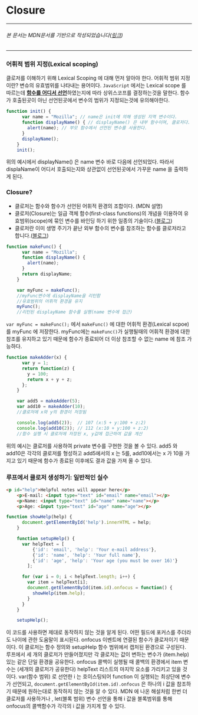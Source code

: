 # Closure

---

###### 본 문서는 MDN문서를 기반으로 작성되었습니다([링크](https://developer.mozilla.org/ko/docs/Web/JavaScript/Closures))

---

### 어휘적 범위 지정(Lexical scoping)
클로저를 이해하기 위해 Lexical Scoping 에 대해 먼저 알아야 한다.
어휘적 범위 지정이란? 변슈의 유효범위를 나타내는 용어이다. `JavaScript` 에서는 Lexical scope 를 따르는데 <U>**함수를 어디서 선언**</U>하였는지에 따라 
상위스코프를 결정하는것을 말한다. 함수가 호출된곳이 아닌 선언된곳에서 변수의 범위가 지정되는것에 유의해야한다.
```javascript
function init() {
      var name = "Mozilla"; // name은 init에 의해 생성된 지역 변수이다.
      function displayName() { // displayName() 은 내부 함수이며, 클로저다.
        alert(name); // 부모 함수에서 선언된 변수를 사용한다.
      }
      displayName();
    }
    init();
```
위의 예시에서 displayName() 은 name 변수 바로 다음에 선언되었다. 따라서 displaName이 어디서 호출되는지와 상관없이 선언된곳에서 가꾸운 name 을 출력하게 된다.

### Closure?
- 클로저는 함수와 함수가 선언된 어휘적 환경의 조합이다. (MDN 설명)
- 클로저(Closure)는 일급 객체 함수(first-class functions)의 개념을 이용하여 유효범위(scope)에 묶인 변수를 바인딩 하기 위한 일종의 기술이다.([블로그](https://www.google.com/url?sa=t&rct=j&q=&esrc=s&source=web&cd=&cad=rja&uact=8&ved=2ahUKEwim3sb-j6_4AhUTglYBHUVAAN4QFnoECBAQAQ&url=https%3A%2F%2Fheropy.blog%2F2017%2F11%2F10%2Fclosure%2F&usg=AOvVaw01kCdrjUgjxqlKeeYKQMBi))
- 클로저란 이미 생명 주기가 끝난 외부 함수의 변수를 참조하는 함수를 클로저라고 합니다.([블로그](https://victorydntmd.tistory.com/44))


``` javascript
function makeFunc() {
      var name = "Mozilla";
      function displayName() {
        alert(name);
      }
      return displayName;
    }

    var myFunc = makeFunc();
    //myFunc변수에 displayName을 리턴함
    //유효범위의 어휘적 환경을 유지
    myFunc();
    //리턴된 displayName 함수를 실행(name 변수에 접근)
```
`var myFunc = makeFunc();` 에서 `makeFunc()` 에 대한 어휘적 환경(Lexical scpoe)를 myFunc 에 저장한다. 
myFunc에는 `makeFunc()`가 실행될때의 어휘적 환경에 대한 참조를 유지하고 있기 때문에 함수가 종료되어 더 이상 참조할 수 없는 name 에 참조 가능하다. 

```javascript
function makeAdder(x) {
      var y = 1;
      return function(z) {
        y = 100;
        return x + y + z;
      };
    }

    var add5 = makeAdder(5);
    var add10 = makeAdder(10);
    //클로저에 x와 y의 환경이 저장됨

    console.log(add5(2));  // 107 (x:5 + y:100 + z:2)
    console.log(add10(2)); // 112 (x:10 + y:100 + z:2)
    //함수 실행 시 클로저에 저장된 x, y값에 접근하여 값을 계산
```
위의 예시는 클로저를 사용하여 private 변수를 구현한 것을 볼 수 있다.
add5 와 add10은 각각의 클로저를 형성하고 add5에서의 x 는 5를, add10에서는 x 가 10을 가지고 있기 때문에 함수가 종료된 이후에도
결과 값을 가져 올 수 있다.

### 루프에서 클로저 생성하기: 일반적인 실수
```HTML
<p id="help">Helpful notes will appear here</p>
    <p>E-mail: <input type="text" id="email" name="email"></p>
    <p>Name: <input type="text" id="name" name="name"></p>
    <p>Age: <input type="text" id="age" name="age"></p>
```
```javascript
function showHelp(help) {
      document.getElementById('help').innerHTML = help;
    }

    function setupHelp() {
      var helpText = [
          {'id': 'email', 'help': 'Your e-mail address'},
          {'id': 'name', 'help': 'Your full name'},
          {'id': 'age', 'help': 'Your age (you must be over 16)'}
        ];

      for (var i = 0; i < helpText.length; i++) {
        var item = helpText[i];
        document.getElementById(item.id).onfocus = function() {
          showHelp(item.help);
        }
      }
    }

    setupHelp();
```
이 코드를 사용하면 제대로 동작하지 않는 것을 알게 된다. 어떤 필드에 포커스를 주더라도 나이에 관한 도움말이 표시된다.
onfocus 이벤트에 연결된 함수가 클로저이기 때문이다. 이 클로저는 함수 정의와 setupHelp 함수 범위에서 캡처된 환경으로 구성된다. 루프에서 세 개의 클로저가
만들어졌지만 각 클로저는 값이 변하는 변수가 (item.help) 있는 같은 단일 환경을 공유한다. onfocus 콜백이 실행될 때 콜백의 환경에서 item 변수는 (세개의 클로저가 공유한다) helpText 리스트의 마지막 요소를 가리키고 있을 것이다.
var(함수 범위) 로 선언한 i 는 호이스팅되어 function 이 실행되는 최상단에 변수가 선언되고, `document.getElementById(item.id).onfocus` 은
하나의 i 값을 참조하기 때문에 원하는대로 동작하지 않는 것을 알 수 있다.
MDN 에 나온 해설처럼 한번 더 클로저를 사용하거나 , let(블록 범위) 변수 선언을 통해 i 값을 블록범위를 통해 onfocus의 콜백함수가 각각의 i 값을 가지게 할 수 있다.
